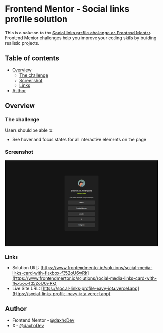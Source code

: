 # Frontend Mentor - Social links profile solution

This is a solution to the [Social links profile challenge on Frontend Mentor](https://www.frontendmentor.io/challenges/social-links-profile-UG32l9m6dQ). Frontend Mentor challenges help you improve your coding skills by building realistic projects.

## Table of contents

- [Overview](#overview)
  - [The challenge](#the-challenge)
  - [Screenshot](#screenshot)
  - [Links](#links)
- [Author](#author)

## Overview

### The challenge

Users should be able to:

- See hover and focus states for all interactive elements on the page

### Screenshot

![Screenshot](./screenshot.png)

### Links

- Solution URL: [https://www.frontendmentor.io/solutions/social-media-links-card-with-flexbox-f352oU6wRk](https://www.frontendmentor.io/solutions/social-media-links-card-with-flexbox-f352oU6wRk)
- Live Site URL: [https://social-links-profile-navy-iota.vercel.app](https://social-links-profile-navy-iota.vercel.app)

## Author

- Frontend Mentor - [@daxhoDev](https://www.frontendmentor.io/profile/daxhoDev)
- X - [@daxhoDev](https://www.x.com/daxhoDev)
